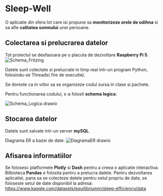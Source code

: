 # Sleep-Well
O aplicatie din sfera Iot care isi propune sa **monitorizeze orele de odihna** si sa afle **calitatea somnului** unei persoane.

## Colectarea si prelucrarea datelor
Tot proiectul se desfasoara pe o placuta de dezvoltare **Raspberry Pi 5**.
![Schema_Fritzing](https://github.com/lav1510/Sleep-Well/assets/101553716/d1bcc265-db9e-43e4-a64b-28280e8b78af)


Datele sunt colectate si prelucrate in timp real intr-un program Python, folosindu-se Threads( fire de executie).

Se doreste ca in viitor sa se organizeze codul sursa in clase si pachete.

Pentru functionarea codului, s-a folosit **schema logica**:

![Schema_Logica drawio](https://github.com/lav1510/Sleep-Well/assets/101553716/d761cf23-4172-4875-a495-dd4a940caa59)

## Stocarea datelor
Datele sunt salvate intr-un server **mySQL**.

Diagrama ER a bazei de date:
![DiagramaER drawio](https://github.com/lav1510/Sleep-Well/assets/101553716/203b3a4e-0d78-41ca-af83-19ee8c844ad2)


## Afisarea informatiilor
Se folosesc platformele **Plotly** si **Dash** pentru a creea o aplicatie interactiva. Bilbioteca **Pandas** e folosita pentru a prelucra datele.
Pentru dezvoltarea aplicatiei, pana sa se colecteze datele pentru setul propriu de date, se foloseste setul de date disponibil la adresa: 
https://www.kaggle.com/datasets/equilibriumm/sleep-efficiency/data


